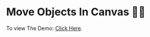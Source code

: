 # Move Objects In Canvas :running_man:

To view The Demo: [Click Here](https://snehap02.github.io/moving-object-canvas/).
